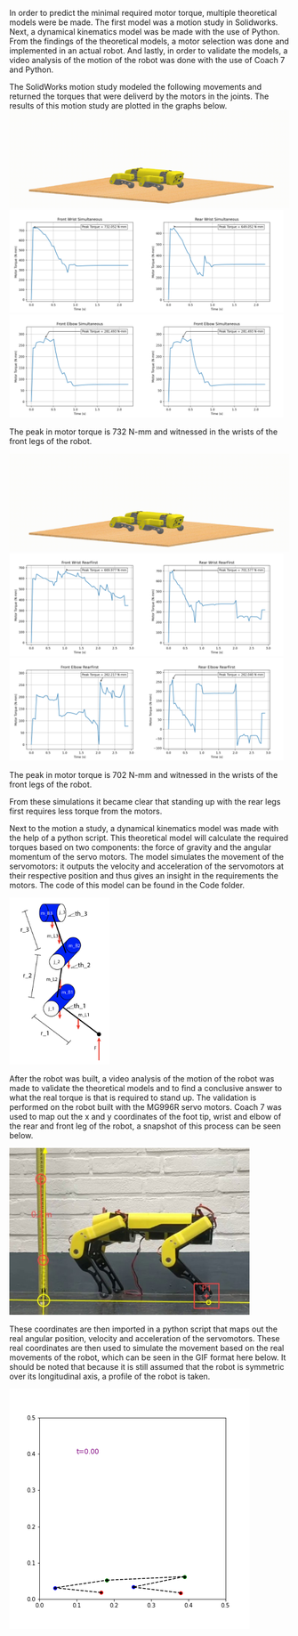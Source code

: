 In order to predict the minimal required motor torque, multiple
theoretical models were be made. The first model was  a
motion study in Solidworks. Next, a dynamical kinematics
model was be made with the use of Python. From the findings
of the theoretical models, a motor selection was done and
implemented in an actual robot. And lastly, in order to validate
the models, a video analysis of the motion of the robot was
done with the use of Coach 7 and Python.

The SolidWorks motion study modeled the following movements and returned the torques that were deliverd by the motors in the joints. 
The results of this motion study are plotted in the graphs below. 
![Simultaneous rise simulation SolidWorks](Docs/StandUp-2.gif)
<img src="Docs/Front_Wrist_Simultaneous.png" height="185"/><img src="Docs/Rear_Wrist_Simultaneous.png" height="185"/><img src="Docs/Front_Elbow_Simultaneous.png" height="185"/><img src="Docs/Front_Elbow_Simultaneous.png" height="185"/>

The peak in motor torque is 732 N-mm and witnessed in the wrists of the front legs of the robot.  

![Rear first rise simulation SolidWorks](Docs/RearFirst-2.gif)
<img src="Docs/Front_Wrist_RearFirst.png" height="185"/><img src="Docs/Rear_Wrist_RearFirst.png" height="185"/><img src="Docs/Front_Elbow_Rearfirst.png" height="185"/><img src="Docs/Rear_Elbow_RearFirst.png" height="185"/>

The peak in motor torque is 702 N-mm and witnessed in the wrists of the front legs of the robot.  

From these simulations it became clear that standing up with the rear legs first requires less torque from the motors. 

Next to the motion a study, a dynamical kinematics model was made with the help of a python script. This theoretical model will calculate the required torques based on two components: the force of gravity and the angular momentum of the servo motors. The model simulates the movement of the servomotors: it outputs the velocity and acceleration of the servomotors at their respective position and thus gives
an insight in the requirements the motors.
The code of this model can be found in the Code folder. 

<img src="Docs/torque-02.png" height="300"/>

After the robot was built, a video analysis of the motion of the robot was made to validate the theoretical models and to find a
conclusive answer to what the real torque is that is required to stand up. The validation is performed on the robot built with
the MG996R servo motors. Coach 7 was used to map out the x and y coordinates of the foot tip, wrist and elbow of the rear and front leg of the robot, a snapshot of this process can be seen below.

<img src="Docs/snippet_coach7.jpg" height="300"/>

These coordinates are then imported in a python script that maps out the real angular position, velocity and acceleration of the servomotors. These real coordinates are then used to simulate the movement based on the real movements of the robot, which can be seen in the GIF format here below. It should be noted that because it is still assumed that the robot is symmetric over its longitudinal axis, a profile of the robot is taken.

![Coach 7 simulation](Docs/animation.gif)